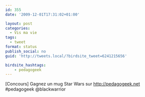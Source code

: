 ```yaml
---
id: 355
date: '2009-12-01T17:31:02+01:00'

layout: post
categories:
  - Vis ma vie
tags:
  - tweet
format: status
publish_social: no
guid: 'http://tweets.local/?birdsite_tweet=6241215656'

birdsite_hashtags:
    - pedagogeek
---
```


\[Concours\] Gagnez un mug Star Wars sur http://pedagogeek.net #pedagogeek @blackwarrior
